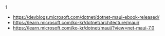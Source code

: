 1
- https://devblogs.microsoft.com/dotnet/dotnet-maui-ebook-released/
- https://learn.microsoft.com/ko-kr/dotnet/architecture/maui/
- https://learn.microsoft.com/ko-kr/dotnet/maui/?view=net-maui-7.0


